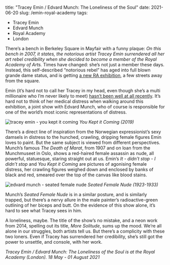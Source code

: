 title: "Tracey Emin / Edvard Munch: The Loneliness of the Soul"
date: 2021-06-20
slug: /emin-royal-academy
tags:
  - Tracey Emin
  - Edvard Munch
  - Royal Academy
  - London

There’s a bench in Berkeley Square in Mayfair with a funny plaque: *On this bench in 2007, it states, the notorious artist Tracey Emin surrendered all her art rebel credibility when she decided to become a member of the Royal Academy of Arts.* Times have changed: she’s not just a member these days. Instead, this self-described “notorious rebel” has aged into full blown grande dame status, and is getting [a new RA exhibition](https://www.royalacademy.org.uk/exhibition/tracey-emin-edvard-munch), a few streets away from the square.

Emin (it’s hard not to call her Tracey in my head, even though she’s a multi millionaire who I’m never likely to meet) [hasn’t been well at all recently](https://www.thetimes.co.uk/article/tracey-emin-on-her-secret-cancer-battle-to-get-past-christmas-would-be-good-r00rsb5h8). It’s hard not to think of her medical distress when walking around this exhibition, a joint show with Edvard Munch, who of course is responsible for one of the world’s most iconic representations of distress.

![tracey emin - you kept it coming](/emin-royal-academy-1.jpg)
*You Kept it Coming (2019)*

There’s a direct line of inspiration from the Norwegian expressionist’s sexy damsels in distress to the hunched, crawling, dripping female figures Emin loves to paint. But the same subject is viewed from different perspectives. Munch’s famous *The Death of Marat*, from 1907 and on loan from the Munchmuseet in Oslo, shows a red-haired female assassin as nude, all powerful, statuesque, staring straight out at us. Emin’s *It - didn’t stop - I didn’t stop* and *You Kept it Coming* are pictures of agonising female distress, her crawling figures weighed down and enclosed by banks of black and red, smeared over the top of the canvas like blood stains.

![edvard munch - seated female nude](/emin-royal-academy-2.jpg)
*Seated Female Nude (1923-1933)*

Munch’s *Seated Female Nude* is in a similar posture, and is similarly trapped, but there’s a nervy allure in the male painter’s radioactive-green outlining of her biceps and butt. On the evidence of this show alone, it’s hard to see what Tracey sees in him.

A loneliness, maybe. The title of the show’s no mistake, and a neon work from 2014, spelling out its title, *More Solitude*, sums up the mood. We’re all alone in our struggles, both artists tell us. But there’s a complicity with these two loners. Even if Tracey has surrendered her credibility, she’s still got the power to unsettle, and console, with her work.

*Tracey Emin / Edvard Munch: The Loneliness of the Soul is at the Royal Academy (London). 18 May - 01 August 2021*
